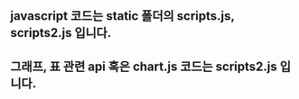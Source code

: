 ## javascript 코드는 static 폴더의 scripts.js, scripts2.js 입니다.
## 그래프, 표 관련 api 혹은 chart.js  코드는 scripts2.js 입니다.

